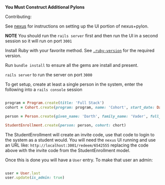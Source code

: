 **You Must Construct Additional Pylons**

Contributing:

See [nexus](https://github.com/suncoast-devs/nexus) for instructions on setting up the UI portion of nexus+pylon.

**NOTE** You should run the `rails server` first and then run the UI in a second session so it will run on port `3001`

Install Ruby with your favorite method. See [`.ruby-version`](https://github.com/suncoast-devs/pylon/blob/master/.ruby-version) for the required version.

Run `bundle install` to ensure all the gems are install and present.

`rails server` to run the server on port `3000`


To get setup, create at least a single person in the system, enter the following into a `rails console` session

```ruby

program = Program.create(title: 'Full Stack')
cohort = Cohort.create(program: program, name: 'Cohort', start_date: Date.today, end_date: 120.days.from_now)

person = Person.create(given_name: 'Darth', family_name: 'Vader', full_name: 'Darth Vader')

StudentEnrollment.create(person: person, cohort: chort)
```

The StudentEnrollment will create an invite code, use that code to login to the system as a student would.
You will need the `nexus` UI running and use an URL like: `http://localhost:3001/redeem/6542555` replacing
the code above with the invite code from the StudentEnrollment model.

Once this is done you will have a `User` entry. To make that user an admin:

```ruby

user = User.last
user.update(is_admin: true)
```
